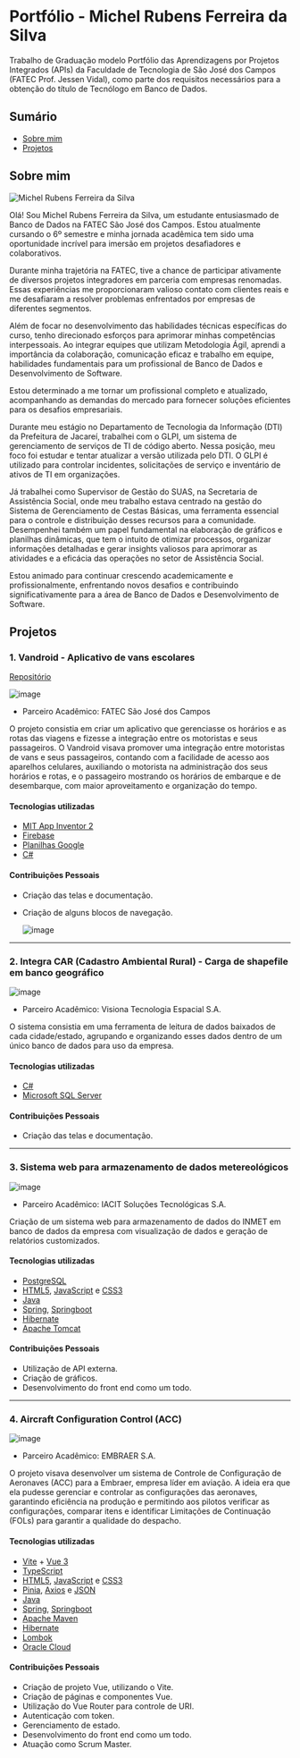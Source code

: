 # Portfólio - Michel Rubens Ferreira da Silva

Trabalho de Graduação modelo Portfólio das Aprendizagens por Projetos Integrados (APIs) da Faculdade de Tecnologia de São José dos Campos (FATEC Prof. Jessen Vidal), como parte dos requisitos necessários para a obtenção do título de Tecnólogo em Banco de Dados.

## Sumário

- [Sobre mim](#sobre-mim)
- [Projetos](#projetos)

## Sobre mim

![Michel Rubens Ferreira da Silva](https://avatars.githubusercontent.com/u/61568495?v=4)

Olá! Sou Michel Rubens Ferreira da Silva, um estudante entusiasmado de Banco de Dados na FATEC São José dos Campos. Estou atualmente cursando o 6º semestre e minha jornada acadêmica tem sido uma oportunidade incrível para imersão em projetos desafiadores e colaborativos.

Durante minha trajetória na FATEC, tive a chance de participar ativamente de diversos projetos integradores em parceria com empresas renomadas. Essas experiências me proporcionaram valioso contato com clientes reais e me desafiaram a resolver problemas enfrentados por empresas de diferentes segmentos.

Além de focar no desenvolvimento das habilidades técnicas específicas do curso, tenho direcionado esforços para aprimorar minhas competências interpessoais. Ao integrar equipes que utilizam Metodologia Ágil, aprendi a importância da colaboração, comunicação eficaz e trabalho em equipe, habilidades fundamentais para um profissional de Banco de Dados e Desenvolvimento de Software.

Estou determinado a me tornar um profissional completo e atualizado, acompanhando as demandas do mercado para fornecer soluções eficientes para os desafios empresariais.

Durante meu estágio no Departamento de Tecnologia da Informação (DTI) da Prefeitura de Jacareí, trabalhei com o GLPI, um sistema de gerenciamento de serviços de TI de código aberto. Nessa posição, meu foco foi estudar e tentar atualizar a versão utilizada pelo DTI. O GLPI é utilizado para controlar incidentes, solicitações de serviço e inventário de ativos de TI em organizações.

Já trabalhei como Supervisor de Gestão do SUAS, na Secretaria de Assistência Social, onde meu trabalho estava centrado na gestão do Sistema de Gerenciamento de Cestas Básicas, uma ferramenta essencial para o controle e distribuição desses recursos para a comunidade. Desempenhei também um papel fundamental na elaboração de gráficos e planilhas dinâmicas, que tem o intuito de otimizar processos, organizar informações detalhadas e gerar insights valiosos para aprimorar as atividades e a eficácia das operações no setor de Assistência Social.

Estou animado para continuar crescendo academicamente e profissionalmente, enfrentando novos desafios e contribuindo significativamente para a área de Banco de Dados e Desenvolvimento de Software.

## Projetos

### 1. Vandroid - Aplicativo de vans escolares

[Repositório](https://gitlab.com/projeto-integrador-bd/projeto-integrador)

![image](https://github.com/michelrubens/portfolio-projeto-integrador-fatec/assets/61568495/20b8eb0c-c429-428c-99be-e46d6703cc41)

- Parceiro Acadêmico: FATEC São José dos Campos

O projeto consistia em criar um aplicativo que gerenciasse os horários e as rotas das viagens e fizesse a integração entre os motoristas e seus passageiros.
O Vandroid visava promover uma integração entre motoristas de vans e seus passageiros, contando com a facilidade de acesso aos aparelhos celulares, auxiliando o motorista na administração dos seus horários e rotas, e o passageiro mostrando os horários de embarque e de desembarque, com maior aproveitamento e organização do tempo.

#### Tecnologias utilizadas

- [MIT App Inventor 2](https://appinventor.mit.edu/)
- [Firebase](https://firebase.google.com/?hl=pt)
- [Planilhas Google](https://docs.google.com/spreadsheets/create?hl=pt-br)
- [C#](https://dotnet.microsoft.com/pt-br/languages/csharp)

#### Contribuições Pessoais

- Criação das telas e documentação.
- Criação de alguns blocos de navegação.
  
  ![image](https://github.com/user-attachments/assets/06915892-616c-458d-89f4-83c417404191)

---
### 2. Integra CAR (Cadastro Ambiental Rural) - Carga de shapefile em banco geográfico

![image](https://github.com/michelrubens/portfolio-projeto-integrador-fatec/assets/61568495/2aa4382d-f241-4051-b038-f59dd1400884)

- Parceiro Acadêmico: Visiona Tecnologia Espacial S.A.

O sistema consistia em uma ferramenta de leitura de dados baixados de cada cidade/estado, agrupando e organizando esses dados dentro de um único banco de dados para uso da empresa.

#### Tecnologias utilizadas

- [C#](https://dotnet.microsoft.com/pt-br/languages/csharp)
- [Microsoft SQL Server](https://www.microsoft.com/pt-br/sql-server/sql-server-downloads)

#### Contribuições Pessoais

- Criação das telas e documentação.

---
### 3. Sistema web para armazenamento de dados metereológicos

![image](https://github.com/michelrubens/portfolio-projeto-integrador-fatec/assets/61568495/9966877c-5ea4-4ed1-8fcb-d59d4acb6e7b)

- Parceiro Acadêmico: IACIT Soluções Tecnológicas S.A.

Criação de um sistema web para armazenamento de dados do INMET em banco de dados da empresa com visualização de dados e geração de relatórios customizados.

#### Tecnologias utilizadas

- [PostgreSQL](https://www.postgresql.org/)
- [HTML5](https://html.spec.whatwg.org/), [JavaScript](https://www.javascript.com/) e [CSS3](http://www.w3.org/TR/css3-roadmap/)
- [Java](https://www.java.com/pt-BR/)
- [Spring](https://spring.io/), [Springboot](https://spring.io/projects/spring-boot)
- [Hibernate](https://hibernate.org/)
- [Apache Tomcat](https://tomcat.apache.org/)

#### Contribuições Pessoais

- Utilização de API externa.
- Criação de gráficos.
- Desenvolvimento do front end como um todo.

---
### 4. Aircraft Configuration Control (ACC)

![image](https://github.com/michelrubens/portfolio-projeto-integrador-fatec/assets/61568495/e5771283-fe00-4b06-94d4-1b48f4ca3ddb)

- Parceiro Acadêmico: EMBRAER S.A.

O projeto visava desenvolver um sistema de Controle de Configuração de Aeronaves (ACC) para a Embraer, empresa líder em aviação. A ideia era que ela pudesse gerenciar e controlar as configurações das aeronaves, garantindo eficiência na produção e permitindo aos pilotos verificar as configurações, comparar itens e identificar Limitações de Continuação (FOLs) para garantir a qualidade do despacho.

#### Tecnologias utilizadas

- [Vite](https://vitejs.dev/guide/) + [Vue 3](https://vuejs.org/guide/quick-start)
- [TypeScript](https://www.typescriptlang.org/)
- [HTML5](https://html.spec.whatwg.org/), [JavaScript](https://www.javascript.com/) e [CSS3](http://www.w3.org/TR/css3-roadmap/)
- [Pinia](https://pinia.vuejs.org/), [Axios](https://axios-http.com/) e [JSON](https://www.json.org/)
- [Java](https://www.java.com/pt-BR/)
- [Spring](https://spring.io/), [Springboot](https://spring.io/projects/spring-boot)
- [Apache Maven](https://maven.apache.org/)
- [Hibernate](https://hibernate.org/)
- [Lombok](https://projectlombok.org/)
- [Oracle Cloud](https://www.oracle.com/br/cloud/)

#### Contribuições Pessoais

- Criação de projeto Vue, utilizando o Vite.
- Criação de páginas e componentes Vue.
- Utilização do Vue Router para controle de URI.
- Autenticação com token.
- Gerenciamento de estado.
- Desenvolvimento do front end como um todo.
- Atuação como Scrum Master.
